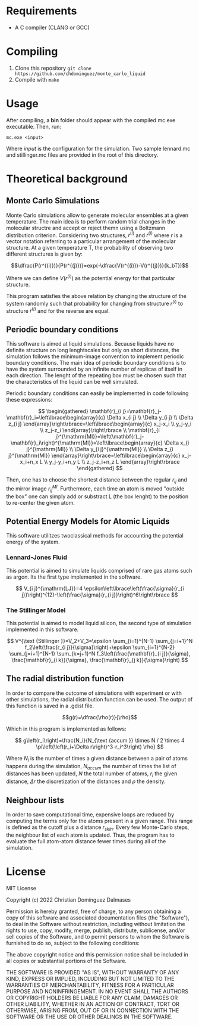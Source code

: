 
# Requirements
* A C compiler (CLANG or GCC)

# Compiling
1.  Clone this repository 
`git clone https://github.com/chdominguez/monte_carlo_liquid`
2. Compile with
`make`

# Usage
After compiling, a **bin** folder should appear with the compiled mc.exe executable. Then, run: 

`mc.exe <input>` 

Where *input* is the configuration for the simulation. Two sample lennard.mc and stillinger.mc files are provided in the root of this directory.

# Theoretical background
## Monte Carlo Simulations
Monte Carlo simulations allow to generate molecular ensembles at a given temperature. The main idea is to perform random trial changes in the molecular structre and accept or reject themn using a Boltzmann distribution criterion. Considering two structures, $r^{(i)}$ and $r^{(j)}$ where $r$ is a vector notation referring to a particular arrangement of the molecular structure. At a given temperature T, the probability of observing two different structures is given by: 

$$\dfrac{P(r^{(i)})}{P(r^{(j)})}=exp(-\dfrac{V(r^{(i)})-V(r^{(j)})}{k_bT})$$

Where we can define $V(r^{(i)})$ as the potential energy for that particular structure.

This program satisfies the above relation by changing the structure of the system randomly such that probability for changing from structure $r^{(i)}$ to structure $r^{(j)}$ and for the reverse are equal. 

## Periodic boundary conditions
This software is aimed at liquid simulations. Because liquids have no definite structure on long lenghtscales but only on short distances, the simulation follows the minimum-image convention to implement periodic boundary conditions. The main idea of periodic boundary conditions is to have the system surrounded by an infinite number of replicas of itself in each direction. The lenght of the repeating box must be chosen such that the characteristics of the liquid can be well simulated.

Periodic boundary conditions can easily be implemented in code following these expressions:

$$
\begin{gathered}
\mathbf{r}_{i j}=\mathbf{r}_j-\mathbf{r}_i=\left\lbrace\begin{array}{c}
\Delta x_{i j} \\
\Delta y_{i j} \\
\Delta z_{i j}
\end{array}\right\rbrace=\left\lbrace\begin{array}{c}
x_j-x_i \\
y_j-y_i \\
z_j-z_i
\end{array}\right\rbrace \\
\mathbf{r}_{i j}^{\mathrm{MI}}=\left(\mathbf{r}_j-\mathbf{r}_i\right)^{\mathrm{MI}}=\left\lbrace\begin{array}{c}
\Delta x_{i j}^{\mathrm{MI}} \\
\Delta y_{i j}^{\mathrm{MI}} \\
\Delta z_{i j}^{\mathrm{MI}}
\end{array}\right\rbrace=\left\lbrace\begin{array}{c}
x_j-x_i+n_x L \\
y_j-y_i+n_y L \\
z_j-z_i+n_z L
\end{array}\right\rbrace
\end{gathered}
$$

Then, one has to choose the shortest distance between the regular $r_{ij}$ and the mirror image $r_{ij}^{MI}$. Furthermore, each time an atom is moved "outside the box" one can simply add or substract L (the box lenght) to the position to re-center the given atom.

## Potential Energy Models for Atomic Liquids

This software utilitzes twoclassical methods for accounting the potential energy of the system.

### Lennard-Jones Fluid
This potential is aimed to simulate liquids comprised of rare gas atoms such as argon. Its the first type implemented in the software.

$$
V_{i j}^{\mathrm{LJ}}=4 \epsilon\left\lbrace\left(\frac{\sigma}{r_{i j}}\right)^{12}-\left(\frac{\sigma}{r_{i j}}\right)^6\right\rbrace
$$

### The Stillinger Model
This potential is aimed to model liquid silicon, the second type of simulation implemented in this software.

$$
V^{\text {Stillinger }}=V_2+V_3=\epsilon \sum_{i=1}^{N-1} \sum_{j=i+1}^N f_2\left(\frac{r_{i j}}{\sigma}\right)+\epsilon \sum_{i=1}^{N-2} \sum_{j=i+1}^{N-1} \sum_{k=j+1}^N f_3\left(\frac{\mathbf{r}_{i j}}{\sigma}, \frac{\mathbf{r}_{i k}}{\sigma}, \frac{\mathbf{r}_{j k}}{\sigma}\right)
$$

## The radial distribution function
In order to compare the outcome of simulations with experiment or with other simulations, the radial distribution function can be used. The output of this function is saved in a .gdist file.

$$g(r)=\dfrac{\rho(r)}{\rho}$$

Which in this program is implemented as follows:

$$
g\left(r_i\right)=\frac{N_i}{N_{\text {accum }} \times N / 2 \times 4 \pi\left(\left(r_i+\Delta r\right)^3-r_i^3\right) \rho}
$$

Where $N_i$ is the number of times a given distance between a pair of atoms happens during the simulation, $N_{accum}$ the number of times the list of distances has been updated, $N$ the total number of atoms, $r_i$ the given distance, $\Delta r$ the discretization of the distances and $\rho$ the density.

## Neighbour lists
In order to save computational time, expensive loops are reduced by computing the terms only for the atoms present in a given range. This range is defined as the cutoff plus a distance $r_{skin}$. Every few Monte-Carlo steps, the neighbour list of each atom is updated. Thus, the program has to evaluate the full atom-atom distance fewer times during all of the simulation.

# License
MIT License

Copyright (c) 2022 Christian Domínguez Dalmases

Permission is hereby granted, free of charge, to any person obtaining a copy of this software and associated documentation files (the "Software"), to deal in the Software without restriction, including without limitation the rights to use, copy, modify, merge, publish, distribute, sublicense, and/or sell copies of the Software, and to permit persons to whom the Software is furnished to do so, subject to the following conditions:

The above copyright notice and this permission notice shall be included in all copies or substantial portions of the Software.

THE SOFTWARE IS PROVIDED "AS IS", WITHOUT WARRANTY OF ANY KIND, EXPRESS OR IMPLIED, INCLUDING BUT NOT LIMITED TO THE WARRANTIES OF MERCHANTABILITY, FITNESS FOR A PARTICULAR PURPOSE AND NONINFRINGEMENT. IN NO EVENT SHALL THE AUTHORS OR COPYRIGHT HOLDERS BE LIABLE FOR ANY CLAIM, DAMAGES OR OTHER LIABILITY, WHETHER IN AN ACTION OF CONTRACT, TORT OR OTHERWISE, ARISING FROM, OUT OF OR IN CONNECTION WITH THE SOFTWARE OR THE USE OR OTHER DEALINGS IN THE SOFTWARE.
